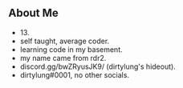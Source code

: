 ## About Me
- 13\.
- self taught, average coder.
- learning code in my basement.
- my name came from rdr2.
- discord.gg/bwZRyusJK9/ (dirtylung's hideout).
- dirtylung#0001, no other socials.